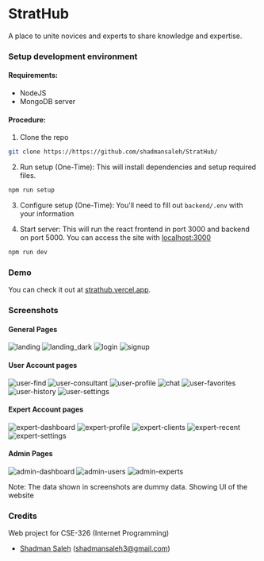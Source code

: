 # StratHub

A place to unite novices and experts to share knowledge and expertise.

### Setup development environment

#### Requirements:

- NodeJS
- MongoDB server

#### Procedure:

1. Clone the repo

```sh
git clone https://https://github.com/shadmansaleh/StratHub/
```

2. Run setup (One-Time):
   This will install dependencies and setup required files.

```sh
npm run setup
```

3. Configure setup (One-Time):
   You'll need to fill out `backend/.env` with your information

4. Start server:
   This will run the react frontend in port 3000 and backend on port 5000.
   You can access the site with [localhost:3000](http://localhost:3000)

```sh
npm run dev
```

### Demo

You can check it out at [strathub.vercel.app](https://strathub.vercel.app/).

### Screenshots

#### General Pages

![landing](https://github.com/shadmansaleh/StratHub/assets/13149513/2501d348-560a-49b6-bc5a-88e694869a4d)
![landing_dark](https://github.com/shadmansaleh/StratHub/assets/13149513/7a1850b6-f715-42e7-93ca-311dcecb7e0c)
![login](https://github.com/shadmansaleh/StratHub/assets/13149513/88f59418-f3a1-4175-b764-01f373e40652)
![signup](https://github.com/shadmansaleh/StratHub/assets/13149513/81870250-805f-4a8a-80bb-c63735df8f43)

#### User Account pages

![user-find](https://github.com/shadmansaleh/StratHub/assets/13149513/3025923a-6b37-427a-9ad9-364395095396)
![user-consultant](https://github.com/shadmansaleh/StratHub/assets/13149513/66e35a40-834f-405c-9905-0bbba6464858)
![user-profile](https://github.com/shadmansaleh/StratHub/assets/13149513/a8217e00-c995-48fa-93ca-902c167e78bd)
![chat](https://github.com/shadmansaleh/StratHub/assets/13149513/2492ca27-7094-44d8-afb5-5b8d47c6c064)
![user-favorites](https://github.com/shadmansaleh/StratHub/assets/13149513/9c3038a4-282c-49e0-a5f8-f4f4e4758b64)
![user-history](https://github.com/shadmansaleh/StratHub/assets/13149513/b2181412-157a-4116-9a28-c40ea517ecb6)
![user-settings](https://github.com/shadmansaleh/StratHub/assets/13149513/f3b129c8-a566-4399-8c2e-d8cdb0221463)

#### Expert Account pages

![expert-dashboard](https://github.com/shadmansaleh/StratHub/assets/13149513/52e3ad36-506b-47b3-8e5d-815301e8e7c9)
![expert-profile](https://github.com/shadmansaleh/StratHub/assets/13149513/f6a709d0-81ac-47cf-87e2-a7ad353e86d2)
![expert-clients](https://github.com/shadmansaleh/StratHub/assets/13149513/eb1b96db-83f8-45c5-a756-f1f058b4ae38)
![expert-recent](https://github.com/shadmansaleh/StratHub/assets/13149513/f2d962c5-2711-48f8-87c0-c5c98a605dc6)
![expert-settings](https://github.com/shadmansaleh/StratHub/assets/13149513/553c01c0-7a5c-44fd-86a7-15dada42dbf9)

#### Admin Pages

![admin-dashboard](https://github.com/shadmansaleh/StratHub/assets/13149513/377d000b-63a8-4158-8c65-6cbb0da9aaa8)
![admin-users](https://github.com/shadmansaleh/StratHub/assets/13149513/a0d249b0-8e1b-4744-94ff-6797d7d9b8e2)
![admin-experts](https://github.com/shadmansaleh/StratHub/assets/13149513/ea1e43c1-ed11-4ad9-b151-26bf827094a8)

Note: The data shown in screenshots are dummy data. Showing UI of the website

### Credits

Web project for CSE-326 (Internet Programming)

- [Shadman Saleh](https://github.com/shadmansaleh) (shadmansaleh3@gmail.com)
